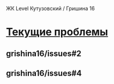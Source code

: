 ЖК Level Кутузовский / Гришина 16
# [Текущие проблемы](https://github.com/grishina16/issues/issues)
## grishina16/issues#2
## grishina16/issues#4
